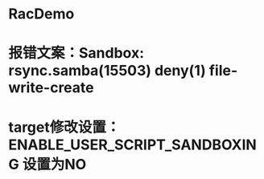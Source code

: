 # RacDemo

# 报错文案：Sandbox: rsync.samba(15503) deny(1) file-write-create 
# target修改设置：ENABLE_USER_SCRIPT_SANDBOXING 设置为NO
